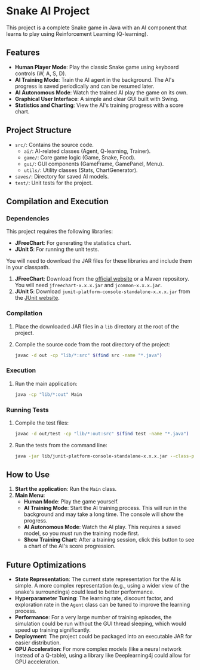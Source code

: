 # Snake AI Project

This project is a complete Snake game in Java with an AI component that learns to play using Reinforcement Learning (Q-learning).

## Features

- **Human Player Mode**: Play the classic Snake game using keyboard controls (W, A, S, D).
- **AI Training Mode**: Train the AI agent in the background. The AI's progress is saved periodically and can be resumed later.
- **AI Autonomous Mode**: Watch the trained AI play the game on its own.
- **Graphical User Interface**: A simple and clear GUI built with Swing.
- **Statistics and Charting**: View the AI's training progress with a score chart.

## Project Structure

- `src/`: Contains the source code.
  - `ai/`: AI-related classes (Agent, Q-learning, Trainer).
  - `game/`: Core game logic (Game, Snake, Food).
  - `gui/`: GUI components (GameFrame, GamePanel, Menu).
  - `utils/`: Utility classes (Stats, ChartGenerator).
- `saves/`: Directory for saved AI models.
- `test/`: Unit tests for the project.

## Compilation and Execution

### Dependencies

This project requires the following libraries:

- **JFreeChart**: For generating the statistics chart.
- **JUnit 5**: For running the unit tests.

You will need to download the JAR files for these libraries and include them in your classpath.

1.  **JFreeChart**: Download from the [official website](https://www.jfree.org/jfreechart/) or a Maven repository. You will need `jfreechart-x.x.x.jar` and `jcommon-x.x.x.jar`.
2.  **JUnit 5**: Download `junit-platform-console-standalone-x.x.x.jar` from the [JUnit website](https://junit.org/junit5/).

### Compilation

1.  Place the downloaded JAR files in a `lib` directory at the root of the project.

2.  Compile the source code from the root directory of the project:

    ```bash
    javac -d out -cp "lib/*:src" $(find src -name "*.java")
    ```

### Execution

1.  Run the main application:

    ```bash
    java -cp "lib/*:out" Main
    ```

### Running Tests

1.  Compile the test files:

    ```bash
    javac -d out/test -cp "lib/*:out:src" $(find test -name "*.java")
    ```

2.  Run the tests from the command line:

    ```bash
    java -jar lib/junit-platform-console-standalone-x.x.x.jar --class-path "out:out/test" --scan-class-path
    ```

## How to Use

1.  **Start the application**: Run the `Main` class.
2.  **Main Menu**:
    - **Human Mode**: Play the game yourself.
    - **AI Training Mode**: Start the AI training process. This will run in the background and may take a long time. The console will show the progress.
    - **AI Autonomous Mode**: Watch the AI play. This requires a saved model, so you must run the training mode first.
    - **Show Training Chart**: After a training session, click this button to see a chart of the AI's score progression.

## Future Optimizations

- **State Representation**: The current state representation for the AI is simple. A more complex representation (e.g., using a wider view of the snake's surroundings) could lead to better performance.
- **Hyperparameter Tuning**: The learning rate, discount factor, and exploration rate in the `Agent` class can be tuned to improve the learning process.
- **Performance**: For a very large number of training episodes, the simulation could be run without the GUI thread sleeping, which would speed up training significantly.
- **Deployment**: The project could be packaged into an executable JAR for easier distribution.
- **GPU Acceleration**: For more complex models (like a neural network instead of a Q-table), using a library like Deeplearning4j could allow for GPU acceleration.
